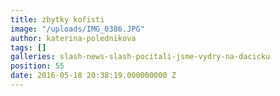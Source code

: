 ```yaml
---
title: zbytky kořisti
image: "/uploads/IMG_0386.JPG"
author: katerina-polednikova
tags: []
galleries: slash-news-slash-pocitali-jsme-vydry-na-dacicku
position: 55
date: 2016-05-18 20:38:19.000000000 Z
---
```

